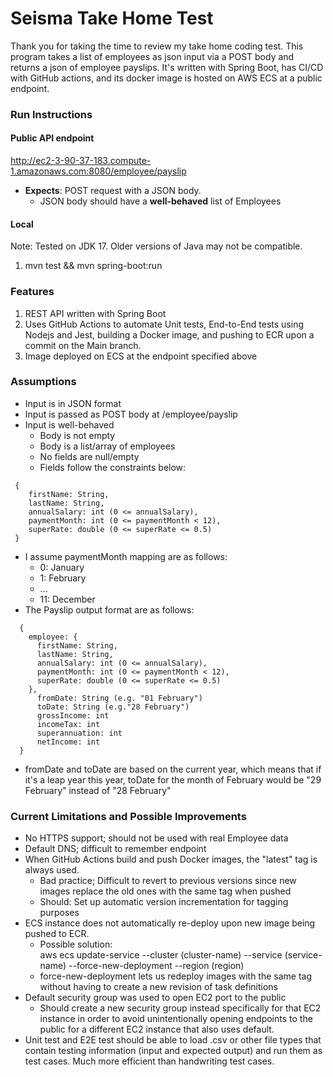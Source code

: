 # Seisma Take Home Test

Thank you for taking the time to review my take home coding test. 
This program takes a list of employees as json input via a POST body and returns
a json of employee payslips. It's written with Spring Boot, has CI/CD with GitHub actions,
and its docker image is hosted on AWS ECS at a public endpoint.

### Run Instructions
#### Public API endpoint
http://ec2-3-90-37-183.compute-1.amazonaws.com:8080/employee/payslip
- **Expects**: POST request with a JSON body.
  - JSON body should have a **well-behaved** list of Employees

#### Local
Note: Tested on JDK 17. Older versions of Java may not be compatible.
1) mvn test && mvn spring-boot:run

### Features
1. REST API written with Spring Boot
2. Uses GitHub Actions to automate Unit tests, End-to-End tests using Nodejs and Jest,
   building a Docker image, and pushing to ECR upon a commit on
   the Main branch.
3. Image deployed on ECS at the endpoint specified above

### Assumptions

- Input is in JSON format
- Input is passed as POST body at /employee/payslip
- Input is well-behaved
  - Body is not empty
  - Body is a list/array of employees
  - No fields are null/empty
  - Fields follow the constraints below:

```
 {
    firstName: String,
    lastName: String,
    annualSalary: int (0 <= annualSalary),
    paymentMonth: int (0 <= paymentMonth < 12),
    superRate: double (0 <= superRate <= 0.5)
 }
```

- I assume paymentMonth mapping are as follows:
  - 0: January
  - 1: February
  - ...
  - 11: December
- The Payslip output format are as follows:
```
  {
    employee: {
      firstName: String,
      lastName: String,
      annualSalary: int (0 <= annualSalary),
      paymentMonth: int (0 <= paymentMonth < 12),
      superRate: double (0 <= superRate <= 0.5)
    },
      fromDate: String (e.g. "01 February")
      toDate: String (e.g."28 February")
      grossIncome: int
      incomeTax: int
      superannuation: int
      netIncome: int
  }
```
- fromDate and toDate are based on the current year, which means that
  if it's a leap year this year, toDate for the month of February would be
  "29 February" instead of "28 February"

### Current Limitations and Possible Improvements
- No HTTPS support; should not be used with real Employee data
- Default DNS; difficult to remember endpoint
- When GitHub Actions build and push Docker images, the "latest"
  tag is always used. 
  - Bad practice; Difficult to revert to previous versions since new images
    replace the old ones with the same tag when pushed
  - Should: Set up automatic version incrementation for tagging purposes
- ECS instance does not automatically re-deploy upon new image being pushed
  to ECR.
  - Possible solution: <br>
    aws ecs update-service --cluster (cluster-name) --service (service-name)
    --force-new-deployment --region (region)
  - force-new-deployment lets us redeploy images with the same tag without having
    to create a new revision of task definitions
- Default security group was used to open EC2 port to the public
  - Should create a new security group instead specifically for that EC2 instance
    in order to avoid unintentionally opening endpoints to the public for a different
    EC2 instance that also uses default.
- Unit test and E2E test should be able to load .csv or other file types that contain testing information
  (input and expected output) and run them as test cases. Much more efficient than handwriting test cases.